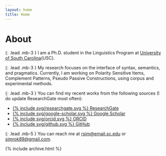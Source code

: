 ```yaml
---
layout: home
title: Home
---
```


# About

{: .lead .mb-3 }
I am a Ph.D. student in the Linguistics Program at <a href="https://sc.edu/study/colleges_schools/artsandsciences/linguistics">University of South Carolina</a>(USC).​ 

{: .lead .mb-3 }
My research focuses on the interface of syntax, semantics, and pragmatics. ​Currently, I am working on Polarity Sensitive Items, Complement Patterns, Pseudo Passive Constructions, using corpus and experimental methods.

{: .lead .mb-3 }
You can find my recent works from the following sources (I do update ResearchGate most often):

<ul>
 <li><a class="li-icon" href="https://www.researchgate.net/profile/Rok-Sim-2">{% include svg/researchgate.svg %} ResearchGate </a></li>
 <li><a class="li-icon" href="https://scholar.google.com/citations?user=KWc4RbcAAAAJ&hl=en">{% include svg/google-scholar.svg %} Google Scholar </a></li>
 <li><a class="li-icon" href="https://orcid.org/0000-0002-4983-0430">{% include svg/orcid.svg %} ORCID </a></li>
 <li><a class="li-icon" href="https://github.com/rsim89">{% include svg/github.svg %} GitHub </a></li>
</ul>

{: .lead .mb-5 }
You can reach me at [rsim@email.sc.edu](mailto:rsim@email.sc.edu) or [simrok89@gmail.com](mailto:simrok89@gmail.com).

{% include archive.html %}
